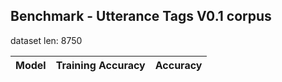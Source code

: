 

## Benchmark - Utterance Tags V0.1 corpus

dataset len: 8750


| Model | Training Accuracy | Accuracy 	|
|-------|----------|----------|